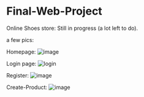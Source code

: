 # Final-Web-Project

Online Shoes store:
Still in progress (a lot left to do).


a few pics:

Homepage:
![image](https://user-images.githubusercontent.com/7353245/196308196-25648432-3e91-4517-842d-3d26c76e95c4.png)

Login page:
![login](https://user-images.githubusercontent.com/7353245/194112903-c8a4b6cf-df0a-4d6c-a549-84778ee90dc0.jpeg)

Register:
![image](https://user-images.githubusercontent.com/7353245/194113348-f3206080-8af6-4abc-baa3-da49a62113e7.png)

Create-Product:
![image](https://user-images.githubusercontent.com/7353245/194113465-98a8dd8f-f976-42ba-ae99-d1b225e6c54b.png)

